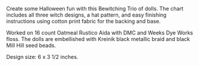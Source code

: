 Create some Halloween fun with this Bewitching Trio of dolls. The chart includes all three witch designs, a hat pattern, and easy finishing instructions using cotton print fabric for the backing and base.

Worked on 16 count Oatmeal Rustico Aida with DMC and Weeks Dye Works floss. The dolls are embellished with Kreinik black metallic braid and black Mill Hill seed beads.

Design size: 6 x 3 1/2 inches.

